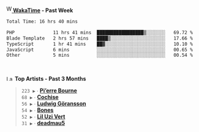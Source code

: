 <img src="https://github.com/dxnter/dxnter/assets/17434202/67b21fa4-d36d-46f9-9dec-f23d976b00ef" alt="WakaTime Logo" width="14" height="18"/><a href="https://wakatime.com/@dxnter" target="_blank"><strong> WakaTime</strong></a><strong> - Past Week</strong>

<!--START_SECTION:waka-->

```txt
Total Time: 16 hrs 40 mins

PHP              11 hrs 41 mins  █████████████████▒░░░░░░░   69.72 %
Blade Template   2 hrs 57 mins   ████▒░░░░░░░░░░░░░░░░░░░░   17.66 %
TypeScript       1 hr 41 mins    ██▓░░░░░░░░░░░░░░░░░░░░░░   10.10 %
JavaScript       6 mins          ░░░░░░░░░░░░░░░░░░░░░░░░░   00.65 %
Other            5 mins          ░░░░░░░░░░░░░░░░░░░░░░░░░   00.54 %
```

<!--END_SECTION:waka-->

<br/>

<!--START_LASTFM_ARTISTS:{"period": "3month", "rows": 6}-->
<a href="https://last.fm" target="_blank"><img src="https://user-images.githubusercontent.com/17434202/215290617-e793598d-d7c9-428f-9975-156db1ba89cc.svg" alt="Last.fm Logo" width="18" height="13"/></a> **Top Artists - Past 3 Months**

> `223 ▶️` ∙ **[Pi’erre Bourne](https://www.last.fm/music/Pi%E2%80%99erre+Bourne)**<br/>
> `68 ▶️` ∙ **[Cochise](https://www.last.fm/music/Cochise)**<br/>
> `56 ▶️` ∙ **[Ludwig Göransson](https://www.last.fm/music/Ludwig+G%C3%B6ransson)**<br/>
> `54 ▶️` ∙ **[Bones](https://www.last.fm/music/Bones)**<br/>
> `52 ▶️` ∙ **[Lil Uzi Vert](https://www.last.fm/music/Lil+Uzi+Vert)**<br/>
> `31 ▶️` ∙ **[deadmau5](https://www.last.fm/music/deadmau5)**<br/>
<!--END_LASTFM_ARTISTS-->

